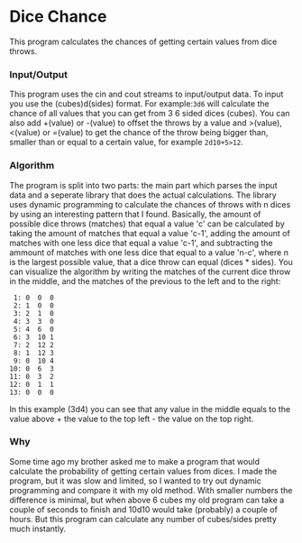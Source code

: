 # Dice Chance
This program calculates the chances of getting certain values from dice throws.
### Input/Output
This program uses the cin and cout streams to input/output data. To input you use the (cubes)d(sides) format. For example:`3d6` will calculate the chance of all values that you can get from 3 6 sided dices (cubes). You can also add +(value) or -(value) to offset the throws by a value and >(value), <(value) or =(value) to get the chance of the throw being bigger than, smaller than or equal to a certain value, for example `2d10+5>12`.
### Algorithm
The program is split into two parts: the main part which parses the input data and a seperate library that does the actual calculations. The library uses dynamic programming to calculate the chances of throws with n dices by using an interesting pattern that I found. Basically, the amount of possible dice throws (matches) that equal a value 'c' can be calculated by taking the amount of matches that equal a value 'c-1', adding the amount of matches with one less dice that equal a value 'c-1', and subtracting the ammount of matches with one less dice that equal to a value 'n-c', where n is the largest possible value, that a dice throw can equal (dices * sides). You can visualize the algorithm by writing the matches of the current dice throw in the middle, and the matches of the previous to the left and to the right:
```
 1: 0  0  0
 2: 1  0  0
 3: 2  1  0
 4: 3  3  0
 5: 4  6  0
 6: 3  10 1
 7: 2  12 2
 8: 1  12 3
 9: 0  10 4
10: 0  6  3
11: 0  3  2
12: 0  1  1
13: 0  0  0
```
In this example (3d4) you can see that any value in the middle equals to the value above + the value to the top left - the value on the top right.
### Why
Some time ago my brother asked me to make a program that would calculate the probability of getting certain values from dices. I made the program, but it was slow and limited, so I wanted to try out dynamic programming and compare it with my old method. With smaller numbers the difference is minimal, but when above 6 cubes my old program can take a couple of seconds to finish and 10d10 would take (probably) a couple of hours. But this program can calculate any number of cubes/sides pretty much instantly.

